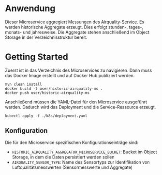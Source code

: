 # Anwendung
Dieser Microservice aggregiert Messungen des [Airquality-Service](../../raw-ms/airquality-service).
Es werden historische Aggregate erzeugt. Dies erfolgt stunden-, tages-, monats- und jahresweise.
Die Aggregate stehen anschließend im Object Storage in der Verzeichnisstruktur bereit.

# Getting Started
Zuerst ist in das Verzeichnis des Microservices zu navigieren.
Dann muss das Docker Image erstellt und auf Docker Hub publiziert werden.
```
mvn clean install
docker build -t user/historic-airquality-ms .
docker push user/historic-airquality-ms
```
Anschließend müssen die YAML-Datei für den Microservice ausgeführt werden.
Dadurch wird das Deployment und die Service-Ressource erzeugt.
````
kubectl apply -f ./k8s/deployment.yaml
````

## Konfiguration
Die für den Microservice spezifischen Konfigurationseinträge sind:
* `HISTORIC_AIRQUALITY_AGGREGATOR_MICROSERVICE_BUCKET`: Bucket im Object Storage, in dem die Daten persistiert werden sollen
* `AIRQUALITY_SENSOR_TYPE`: Name des Sensortyps zur Identifikation von Luftqualitätsmesswerten (Sensormesswerte und Aggregate)